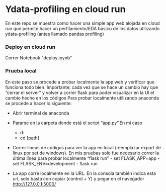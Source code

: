 # Ydata-profiling en cloud run

En este repo se muestra como hacer una simple app web alojada en cloud run que permite hacer un perfilamiento/EDA básico de los datos utilizando ydata-profiling (antes llamado pandas profiling)


### Deploy en cloud run
Correr Notebook "deploy.ipynb"


### Prueba local
En este paso se procede a probar localmente la app web y verificar que funciona todo bien. 
Importante: cada vez que se hace un cambio hay que “cerrar el server” y volver a correr flask para poder visualizar en la UI el cambio hecho en los códigos
Para probar localmente utilizando anaconda se procede a hacer lo siguiente:
- Abrir terminal de anaconda
- Pararse en la carpeta donde está el script “app.py”.En mi caso
	- d:
	- cd [path]

- Correr líneas de códigos para ver la app en local (reemplazar export de linux por set de windows). En mis pruebas solo fue necesario correr la última línea para probar localmente “flask run”
        	- set FLASK_APP=app
        	- set FLASK_ENV=development
        	- flask run

- La app corre localmente en la URL. En la consola también indica esta url, solo basta con copiar (control + Y) y pegar en el navegador
http://127.0.0.1:5000/
